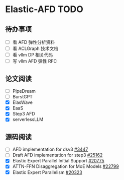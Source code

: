 # Elastic-AFD TODO

## 待办事项

- [ ] 看 AFD 弹性分析资料
- [ ] 看 ACLGraph 技术文档
- [ ] 看 vllm DP 相关代码
- [ ] 写 vllm AFD 弹性 RFC

## 论文阅读

- [ ] PipeDream
- [ ] BurstGPT
- [x] ElasWave
- [x] EaaS
- [x] Step3 AFD
- [x] serverlessLLM

## 源码阅读

- [ ] AFD implementation for dsv3 [#3447](https://github.com/vllm-project/vllm-ascend/pull/3447)
- [ ] Draft AFD implementation for step3 [#25162](https://github.com/vllm-project/vllm/pull/25162)
- [x] Elastic Expert Parallel Initial Support [#20775](https://github.com/vllm-project/vllm/pull/20775)
- [x] ATTN-FFN Disaggregation for MoE Models [#22799](https://github.com/vllm-project/vllm/issues/22799)
- [x] Elastic Expert Parallelism [#20323](https://github.com/vllm-project/vllm/issues/20323)
